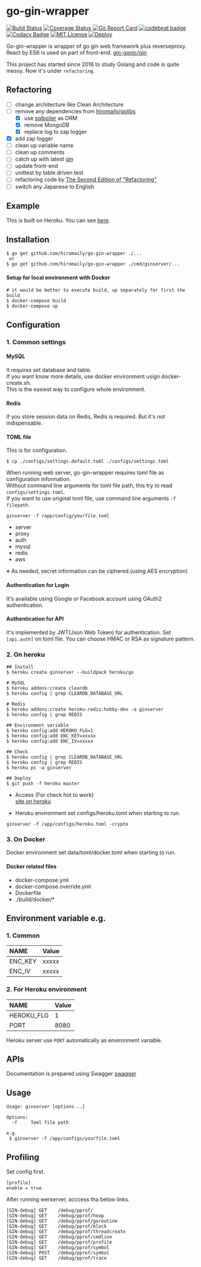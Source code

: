 # go-gin-wrapper

[![Build Status](https://travis-ci.org/hiromaily/go-gin-wrapper.svg?branch=master)](https://travis-ci.org/hiromaily/go-gin-wrapper)
[![Coverage Status](https://coveralls.io/repos/github/hiromaily/go-gin-wrapper/badge.svg)](https://coveralls.io/github/hiromaily/go-gin-wrapper)
[![Go Report Card](https://goreportcard.com/badge/github.com/hiromaily/go-gin-wrapper)](https://goreportcard.com/report/github.com/hiromaily/go-gin-wrapper)
[![codebeat badge](https://codebeat.co/badges/30d3509a-36be-408b-bfed-ddd6f601c075)](https://codebeat.co/projects/github-com-hiromaily-go-gin-wrapper-master)
[![Codacy Badge](https://api.codacy.com/project/badge/Grade/83df70f4373d47f8b889be10ad28d4a3)](https://www.codacy.com/app/hiromaily2/go-gin-wrapper?utm_source=github.com&amp;utm_medium=referral&amp;utm_content=hiromaily/go-gin-wrapper&amp;utm_campaign=Badge_Grade)
[![MIT License](http://img.shields.io/badge/license-MIT-blue.svg?style=flat)](https://raw.githubusercontent.com/hiromaily/go-gin-wrapper/master/LICENSE)
[![Deploy](https://www.herokucdn.com/deploy/button.svg)](https://heroku.com/deploy?template=https://github.com/hiromaily/go-gin-wrapper)

Go-gin-wrapper is wrapper of go gin web framework plus reverseproxy. React by ES6 is used on part of front-end. 
[gin-gonic/gin](https://github.com/gin-gonic/gin)  

This project has started since 2016 to study Golang and code is quite messy.
Now it's under `refactoring`.

## Refactoring
- [ ] change architecture like Clean Architecture
- [ ] remove any dependencies from [hiromaily/golibs](https://github.com/hiromaily/golibs)
  - [x] use [sqlboiler](https://github.com/volatiletech/sqlboiler) as ORM
  - [x] remove MongoDB
  - [x] replace log to zap logger
- [x] add zap logger 
- [ ] clean up variable name
- [ ] clean up comments
- [ ] catch up with latest [gin](https://github.com/gin-gonic/gin)
- [ ] update front-end
- [ ] unittest by table driven test
- [ ] refactoring code by [The Second Edition of "Refactoring"](https://martinfowler.com/articles/refactoring-2nd-ed.html)
- [ ] switch any Japanese to English

## Example
This is built on Heroku. You can see [here](https://ginserver.herokuapp.com/).


## Installation
```
$ go get github.com/hiromaily/go-gin-wrapper ./...
 or
$ go get github.com/hiromaily/go-gin-wrapper ./cmd/ginserver/...
```

#### Setup for local environment with Docker
```
# it would be better to execute build, up separately for first the build
$ docker-compose build
$ docker-compose up
```

## Configuration

### 1. Common settings
#### MySQL
It requires set database and table.  
If you want know more details, use docker environment usign docker-create.sh.  
This is the easiest way to configure whole environment.


#### Redis
If you store session data on Redis, Redis is required. 
But it's not indispensable.

#### TOML file
This is for configuration.
```
$ cp ./configs/settings.default.toml ./configs/settings.toml

```
When running web server, go-gin-wrapper requires toml file as configuration information.  
Without command line arguments for toml file path, this try to read ```configs/settings.toml```.   
If you want to use original toml file, use command line arguments ```-f filepath```.  
```
ginserver -f /app/config/yourfile.toml
```

* server
* proxy
* auth
* mysql
* redis
* aws  

※ As needed, secret information can be ciphered.(using AES encryption)

#### Authentication for Login
It's available using Google or Facebook account using OAuth2 authentication.

#### Authentication for API
It's implemented by JWT(Json Web Token) for authentication.
Set ```[api.auth]``` on toml file.
You can choose HMAC or RSA as signature pattern.


### 2. On heroku
```
## Install 
$ heroku create ginserver --buildpack heroku/go

# MySQL
$ heroku addons:create cleardb
$ heroku config | grep CLEARDB_DATABASE_URL

# Redis
$ heroku addons:create heroku-redis:hobby-dev -a ginserver 
$ heroku config | grep REDIS

## Environment variable
$ heroku config:add HEROKU_FLG=1
$ heroku config:add ENC_KEY=xxxxx
$ heroku config:add ENC_IV=xxxxx

## Check
$ heroku config | grep CLEARDB_DATABASE_URL
$ heroku config | grep REDIS
$ heroku ps -a ginserver

## Deploy
$ git push -f heroku master
``` 

* Access (For check hot to work)  
[site on heroku](https://ginserver.herokuapp.com/)


* Heroku environment set configs/heroku.toml when starting to run.  
```
ginserver -f /app/configs/heroku.toml -crypto
```

### 3. On Docker
Docker environment set data/toml/docker.toml when starting to run.  

#### Docker related files
* docker-compose.yml
* docker-compose.override.yml
* Dockerfile
* ./build/docker/*


## Environment variable e.g.
### 1. Common
| NAME              | Value            |
|:------------------|:-----------------|
| ENC_KEY           | xxxxx            |
| ENC_IV            | xxxxx            |

### 2. For Heroku environment
| NAME              | Value            |
|:------------------|:-----------------|
| HEROKU_FLG        | 1                |
| PORT              | 8080             |

Heroku server use ```PORT``` automatically as environment variable.


## APIs
Documentation is prepared using Swagger
[swagger](http://localhost:8080/swagger/?url=https://raw.githubusercontent.com/hiromaily/go-gin-wrapper/master/swagger/swagger.yaml)


## Usage
```
Usage: ginserver [options...]

Options:
  -f     Toml file path

e.g.
 $ ginserver -f /app/configs/yourfile.toml
```


## Profiling
Set config first.
```
[profile]
enable = true
```

After running werserver, acccess tha below links.
```
[GIN-debug] GET    /debug/pprof/
[GIN-debug] GET    /debug/pprof/heap
[GIN-debug] GET    /debug/pprof/goroutine
[GIN-debug] GET    /debug/pprof/block
[GIN-debug] GET    /debug/pprof/threadcreate
[GIN-debug] GET    /debug/pprof/cmdline
[GIN-debug] GET    /debug/pprof/profile
[GIN-debug] GET    /debug/pprof/symbol
[GIN-debug] POST   /debug/pprof/symbol
[GIN-debug] GET    /debug/pprof/trace
```
